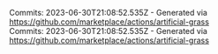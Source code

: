 Commits: 2023-06-30T21:08:52.535Z - Generated via https://github.com/marketplace/actions/artificial-grass
<br>
Commits: 2023-06-30T21:08:52.535Z - Generated via https://github.com/marketplace/actions/artificial-grass
<br>

